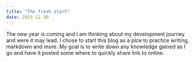 ```yaml
---
title: "The fresh start"
date: 2023-12-30
---
```


The new year is coming and I am thinking about my development journey and were it may lead. I chose to start this blog as a plce to practice writing, markdown and more. My goal is to write down any knowledge gained as I go and have it posted some where to quickly share link to online. 
